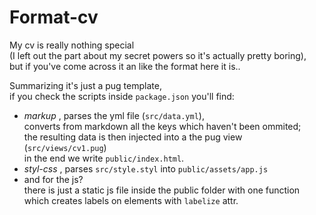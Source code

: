 Format-cv
=========

My cv is really nothing special  
(I left out the part about my secret powers so it's actually pretty boring),  
but if you've come across it an like the format here it is..

Summarizing it's just a pug template,  
if you check the scripts inside `package.json` you'll find:

- _markup_ , parses the yml file (`src/data.yml`),  
converts from markdown all the keys which haven't been ommited;  
the resulting data is then injected into a the pug view (`src/views/cv1.pug`)   
in the end we write `public/index.html`.
- _styl-css_ , parses `src/style.styl`  into  `public/assets/app.js` 
- and for the js?  
there is just a static js file inside the public folder with one function which creates labels on elements with `labelize` attr. 

